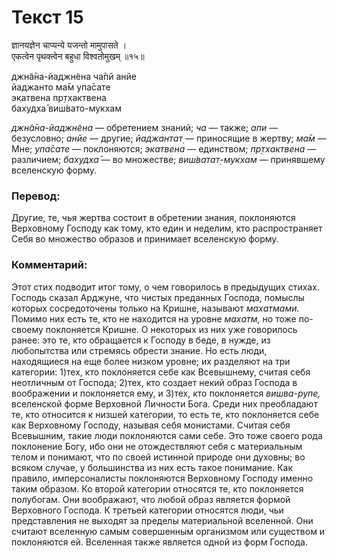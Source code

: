 # Текст 15

ज्ञानयज्ञेन चाप्यन्ये यजन्तो मामुपासते ।  
एकत्वेन पृथक्त्वेन बहुधा विश्वतोमुखम् ॥१५॥

джн̃а̄на-йаджн̃ена ча̄пй анйе  
йаджанто ма̄м упа̄сате  
экатвена пр̣тхактвена  
бахудха̄ виш́вато-мукхам

_джн̃а̄на-йаджн̃ена_ — обретением знаний; _ча_ — также; _апи_ — безусловно; _анйе_ — другие; _йаджантат̣_ — приносящие в жертву; _ма̄м_ — Мне; _упа̄сате_ — поклоняются; _экатвена_ — единством; _пр̣тхактвена_ — различием; _бахудха̄_ — во множестве; _виш́ватат̣-мукхам_ — принявшему вселенскую форму.

### Перевод:

Другие, те, чья жертва состоит в обретении знания, поклоняются Верховному Господу как тому, кто един и неделим, кто распространяет Себя во множество образов и принимает вселенскую форму.

### Комментарий:

Этот стих подводит итог тому, о чем говорилось в предыдущих стихах. Господь сказал Арджуне, что чистых преданных Господа, помыслы которых сосредоточены только на Кришне, называют _махатмами._ Помимо них есть те, кто не находится на уровне _махатм,_ но тоже по-своему поклоняется Кришне. О некоторых из них уже говорилось ранее: это те, кто обращается к Господу в беде, в нужде, из любопытства или стремясь обрести знание. Но есть люди, находящиеся на еще более низком уровне; их разделяют на три категории: 1)тех, кто поклоняется себе как Всевышнему, считая себя неотличным от Господа; 2)тех, кто создает некий образ Господа в воображении и поклоняется ему, и 3)тех, кто поклоняется _вишва-рупе,_ вселенской форме Верховной Личности Бога. Среди них преобладают те, кто относится к низшей категории, то есть те, кто поклоняется себе как Верховному Господу, называя себя монистами. Считая себя Всевышним, такие люди поклоняются сами себе. Это тоже своего рода поклонение Богу, ибо они не отождествляют себя с материальным телом и понимают, что по своей истинной природе они духовны; во всяком случае, у большинства из них есть такое понимание. Как правило, имперсоналисты поклоняются Верховному Господу именно таким образом. Ко второй категории относятся те, кто поклоняется полубогам. Они воображают, что любой образ является формой Верховного Господа. К третьей категории относятся люди, чьи представления не выходят за пределы материальной вселенной. Они считают вселенную самым совершенным организмом или существом и поклоняются ей. Вселенная также является одной из форм Господа.